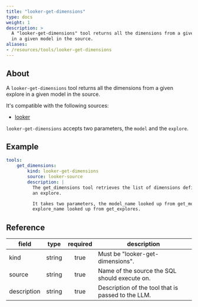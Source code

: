 ```yaml
---
title: "looker-get-dimensions"
type: docs
weight: 1
description: >
  A "looker-get-dimensions" tool returns all the dimensions from a given explore
  in a given model in the source.
aliases:
- /resources/tools/looker-get-dimensions
---
```


## About

A `looker-get-dimensions` tool returns all the dimensions from a given explore
in a given model in the source.

It's compatible with the following sources:

- [looker](../../sources/looker.md)

`looker-get-dimensions` accepts two parameters, the `model` and the `explore`.

## Example

```yaml
tools:
    get_dimensions:
        kind: looker-get-dimensions
        source: looker-source
        description: |
          The get_dimensions tool retrieves the list of dimensions defined in
          an explore.

          It takes two parameters, the model_name looked up from get_models and the
          explore_name looked up from get_explores.
```

## Reference

| **field**   |                  **type**                  | **required** | **description**                                                                                  |
|-------------|:------------------------------------------:|:------------:|--------------------------------------------------------------------------------------------------|
| kind        |                   string                   |     true     | Must be "looker-get-dimensions".                                                                 |
| source      |                   string                   |     true     | Name of the source the SQL should execute on.                                                    |
| description |                   string                   |     true     | Description of the tool that is passed to the LLM.                                               |
